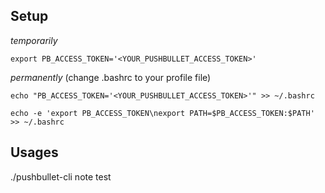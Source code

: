 ## Setup

_temporarily_

`export PB_ACCESS_TOKEN='<YOUR_PUSHBULLET_ACCESS_TOKEN>'`

_permanently_ (change .bashrc to your profile file)

`echo "PB_ACCESS_TOKEN='<YOUR_PUSHBULLET_ACCESS_TOKEN>'" >> ~/.bashrc`

`echo -e 'export PB_ACCESS_TOKEN\nexport PATH=$PB_ACCESS_TOKEN:$PATH' >> ~/.bashrc`

## Usages

./pushbullet-cli note test
